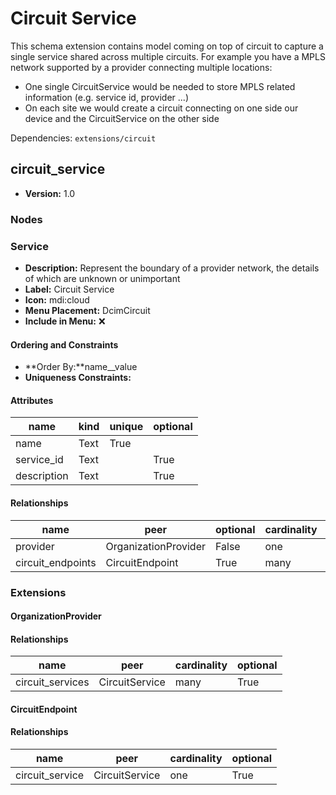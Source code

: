 # Circuit Service

This schema extension contains model coming on top of circuit to capture a single service shared across multiple circuits.
For example you have a MPLS network supported by a provider connecting multiple locations:

- One single CircuitService would be needed to store MPLS related information (e.g. service id, provider ...)
- On each site we would create a circuit connecting on one side our device and the CircuitService on the other side

Dependencies: `extensions/circuit`

## circuit_service

- **Version:** 1.0

### Nodes

### Service

- **Description:** Represent the boundary of a provider network, the details of which are unknown or unimportant
- **Label:** Circuit Service
- **Icon:** mdi:cloud
- **Menu Placement:** DcimCircuit
- **Include in Menu:** ❌

#### Ordering and Constraints

- **Order By:**name__value
- **Uniqueness Constraints:**

#### Attributes

| name | kind | unique | optional |
| ---- | ---- | ------ | -------- |
| name | Text | True |  |
| service\_id | Text |  | True |
| description | Text |  | True |

#### Relationships

| name | peer | optional | cardinality | kind |
| ---- | ---- | -------- | ----------- | ---- |
| provider | OrganizationProvider | False | one | Attribute |
| circuit\_endpoints | CircuitEndpoint | True | many | Component |

### Extensions

#### OrganizationProvider

#### Relationships

| name | peer | cardinality | optional |
| ---- | ---- | ----------- | -------- |
| circuit\_services | CircuitService | many | True |

#### CircuitEndpoint

#### Relationships

| name | peer | cardinality | optional |
| ---- | ---- | ----------- | -------- |
| circuit\_service | CircuitService | one | True |
